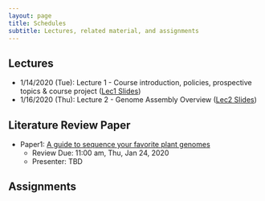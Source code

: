 ```yaml
---
layout: page
title: Schedules
subtitle: Lectures, related material, and assignments
---
```

## Lectures
 * 1/14/2020 (Tue): Lecture 1 - Course introduction, policies, prospective topics & course project ([Lec1 Slides][1])
 * 1/16/2020 (Thu): Lecture 2 - Genome Assembly Overview ([Lec2 Slides][2])

## Literature Review Paper
 * Paper1: [A guide to sequence your favorite plant genomes](https://dx.doi.org/10.1002%2Faps3.1030)
   * Review Due: 11:00 am, Thu, Jan 24, 2020
   * Presenter: TBD

## Assignments 

[1]:{{site.url}}/lectures/BCB5250_Lec01.pdf
[2]:{{site.url}}/lectures/BCB5250_Lec02.pdf
